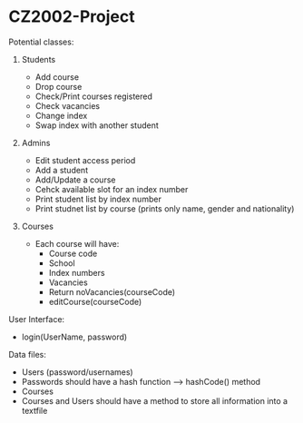 # CZ2002-Project

Potential classes:

1. Students

   - Add course
   - Drop course
   - Check/Print courses registered
   - Check vacancies
   - Change index
   - Swap index with another student

2. Admins

   - Edit student access period
   - Add a student
   - Add/Update a course
   - Cehck available slot for an index number
   - Print student list by index number
   - Print studnet list by course (prints only name, gender and nationality)

3. Courses

   - Each course will have:
     - Course code
     - School
     - Index numbers
     - Vacancies
     - Return noVacancies(courseCode)
     - editCourse(courseCode)

User Interface:

- login(UserName, password)

Data files:

- Users (password/usernames)
- Passwords should have a hash function --> hashCode() method
- Courses
- Courses and Users should have a method to store all information into a textfile
